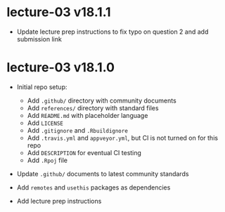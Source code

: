 # lecture-03 v18.1.1

* Update lecture prep instructions to fix typo on question 2 and add submission link

# lecture-03 v18.1.0

* Initial repo setup:
    * Add `.github/` directory with community documents
    * Add `references/` directory with standard files
    * Add `README.md` with placeholder language
    * Add `LICENSE`
    * Add `.gitignore` and `.Rbuildignore`
    * Add `.travis.yml` and `appveyor.yml`, but CI is not turned on for this repo
    * Add `DESCRIPTION` for eventual CI testing
    * Add `.Rpoj` file

* Update `.github/` documents to latest community standards
* Add `remotes` and `usethis` packages as dependencies

* Add lecture prep instructions
